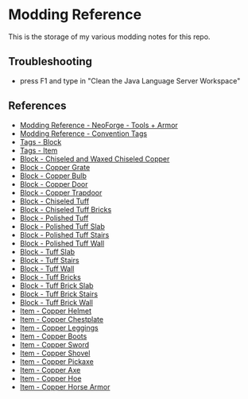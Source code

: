 # Modding Reference

This is the storage of my various modding notes for this repo.

## Troubleshooting

- press F1 and type in "Clean the Java Language Server Workspace"

## References

- [Modding Reference - NeoForge - Tools + Armor](https://docs.neoforged.net/docs/1.20.4/items/tools/)
- [Modding Reference - Convention Tags](https://github.com/FabricMC/fabric/tree/9aeeb6cc9e07bd402755a1b0770897032848028c/fabric-convention-tags-v2/src/generated/resources/data/c/tags)
- [Tags - Block](<https://minecraft.wiki/w/Block_tag_(Java_Edition)>)
- [Tags - Item](<https://minecraft.wiki/w/Item_tag_(Java_Edition)>)
- [Block - Chiseled and Waxed Chiseled Copper](https://minecraft.wiki/w/Chiseled_Copper)
- [Block - Copper Grate](https://minecraft.wiki/w/Copper_Grate)
- [Block - Copper Bulb](https://minecraft.wiki/w/Copper_Bulb)
- [Block - Copper Door](https://minecraft.wiki/w/Copper_Door)
- [Block - Copper Trapdoor](https://minecraft.wiki/w/Copper_Trapdoor)
- [Block - Chiseled Tuff](https://minecraft.wiki/w/Chiseled_Tuff)
- [Block - Chiseled Tuff Bricks](https://minecraft.wiki/w/Chiseled_Tuff_Bricks)
- [Block - Polished Tuff](https://minecraft.wiki/w/Polished_Tuff)
- [Block - Polished Tuff Slab](https://minecraft.wiki/w/Polished_Tuff_Slab)
- [Block - Polished Tuff Stairs](https://minecraft.wiki/w/Polished_Tuff_Stairs)
- [Block - Polished Tuff Wall](https://minecraft.wiki/w/Polished_Tuff_Wall)
- [Block - Tuff Slab](https://minecraft.wiki/w/Tuff_Slab)
- [Block - Tuff Stairs](https://minecraft.wiki/w/Tuff_Stairs)
- [Block - Tuff Wall](https://minecraft.wiki/w/Tuff_Wall)
- [Block - Tuff Bricks](https://minecraft.wiki/w/Tuff_Bricks)
- [Block - Tuff Brick Slab](https://minecraft.wiki/w/Tuff_Brick_Slab)
- [Block - Tuff Brick Stairs](https://minecraft.wiki/w/Tuff_Brick_Stairs)
- [Block - Tuff Brick Wall](https://minecraft.wiki/w/Tuff_Brick_Wall)
- [Item - Copper Helmet](https://minecraft.wiki/w/Copper_Helmet)
- [Item - Copper Chestplate](https://minecraft.wiki/w/Copper_Chestplate)
- [Item - Copper Leggings](https://minecraft.wiki/w/Copper_Leggings)
- [Item - Copper Boots](https://minecraft.wiki/w/Copper_Boots)
- [Item - Copper Sword](https://minecraft.wiki/w/Copper_Sword)
- [Item - Copper Shovel](https://minecraft.wiki/w/Copper_Shovel)
- [Item - Copper Pickaxe](https://minecraft.wiki/w/Copper_Pickaxe)
- [Item - Copper Axe](https://minecraft.wiki/w/Copper_Axe)
- [Item - Copper Hoe](https://minecraft.wiki/w/Copper_Hoe)
- [Item - Copper Horse Armor](https://minecraft.wiki/w/Copper_Horse_Armor)
